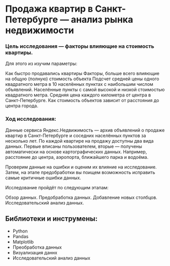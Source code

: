 # Продажа квартир в Санкт-Петербурге — анализ рынка недвижимости

### Цель исследования — факторы влияющие на стоимость квартиры. 

Для этого из изучим параметры:

Как быстро продавались квартиры
Факторы, больше всего влияющие на общую (полную) стоимость объекта
Подсчет средней цены одного квадратного метра в 10 населённых пунктах с наибольшим числом объявлений. Населённые пункты с самой высокой и низкой стоимостью квадратного метра.
Средняя цена каждого километра от центра в Санкт-Петербурге. Как стоимость объектов зависит от расстояния до центра города.

### Ход исследования:

Данные сервиса Яндекс.Недвижимость — архив объявлений о продаже квартир в Санкт-Петербурге и соседних населённых пунктов за несколько лет. По каждой квартире на продажу доступны два вида данных. Первые вписаны пользователем, вторые — получены автоматически на основе картографических данных. Например, расстояние до центра, аэропорта, ближайшего парка и водоёма.

Проверим данные на ошибки и оценим их влияние на исследование. Затем, на этапе предобработки вы поищем возможность исправить самые критичные ошибки данных.

Исследование пройдёт по следующим этапам:

Обзор данных. Предобработка данных. Добавление новых столбцов. Исследовательский анализ данных.

## Библиотеки и инструмены:

* Python 
* Pandas
* Matplotlib
* Преобработка данных
* Визуализация даннх
* Исследовательский анализ данных